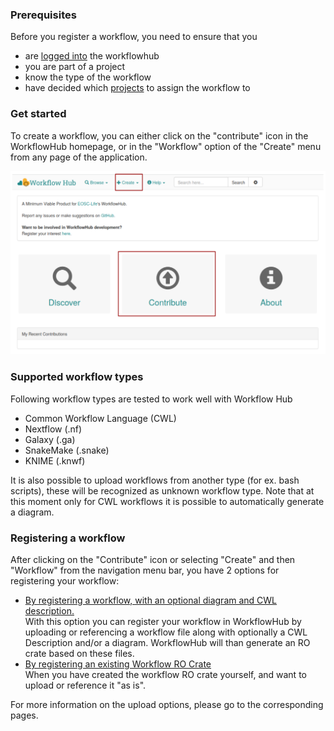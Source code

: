 ### Prerequisites

Before you register a workflow, you need to ensure that you
* are [logged into](../Logging-in) the workflowhub
* you are part of a project
* know the type of the workflow
* have decided which [projects](../Browsing-projects) to assign the workflow to

### Get started

To create a workflow, you can either click on the "contribute" icon in the WorkflowHub homepage, or in the "Workflow" option of the "Create" menu from any page of the application.

![](images/ug_link_to_wf_upload.PNG)


### Supported workflow types

Following workflow types are tested to work well with Workflow Hub
* Common Workflow Language (CWL)
* Nextflow (.nf)
* Galaxy (.ga)
* SnakeMake (.snake)
* KNIME (.knwf)

It is also possible to upload workflows from another type (for ex. bash scripts), these will be recognized as unknown workflow type. Note that at this moment only for CWL workflows it is possible to automatically generate a diagram.

### Registering a workflow

After clicking on the "Contribute" icon or selecting "Create" and then "Workflow" from the navigation menu bar, you have 2 options for registering your workflow:
* [By registering a workflow, with an optional diagram and CWL description.](../Registering-a-workflow-with-a-diagram-and-abstract-CWL) \
  With this option you can register your workflow in WorkflowHub by uploading or referencing a workflow file along with optionally a CWL Description and/or a diagram. WorkflowHub will than generate an RO crate based on these files.
* [By registering an existing Workflow RO Crate](../Registering-an-existing-Workflow-RO-Crate)\
  When you have created the workflow RO crate yourself, and want to upload or reference it "as is".

For more information on the upload options, please go to the corresponding pages.
